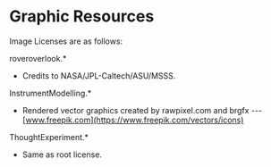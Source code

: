 # Graphic Resources

Image Licenses are as follows:

roveroverlook.*
 - Credits to NASA/JPL-Caltech/ASU/MSSS.

InstrumentModelling.*
 - Rendered vector graphics created by rawpixel.com and brgfx --- [www.freepik.com](https://www.freepik.com/vectors/icons)

ThoughtExperiment.*
 - Same as root license.